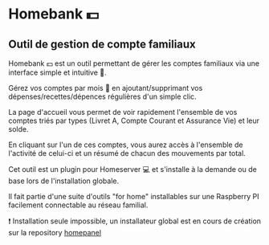 # Homebank 💵

## Outil de gestion de compte familiaux

Homebank 💵 est un outil permettant de gérer les comptes familiaux via une interface simple et intuitive 🚀.

Gérez vos comptes par mois 📆 en ajoutant/supprimant vos dépenses/recettes/dépences régulières d'un simple clic.

La page d'accueil vous permet de voir rapidement l'ensemble de vos comptes triés par types (Livret A, Compte Courant et Assurance Vie) et leur solde.

En cliquant sur l'un de ces comptes, vous aurez accès à l'ensemble de l'activité de celui-ci et un résumé de chacun des mouvements par total.

Cet outil est un plugin pour Homeserver 💻 et s'installe à la demande ou de base lors de l'installation globale.

Il fait partie d'une suite d'outils "for home" installables sur une Raspberry PI facilement connectable au réseau familial.

❗ Installation seule impossible, un installateur global est en cours de création sur la repository [homepanel](https://github.com/harkhenon/homeserver-homepanel/tree/install)